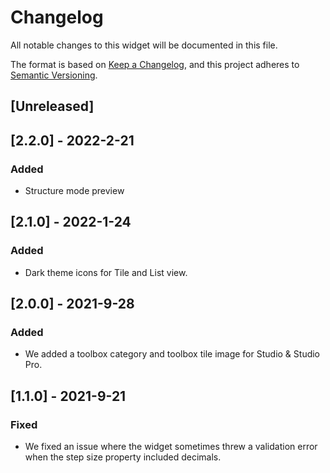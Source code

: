 # Changelog

All notable changes to this widget will be documented in this file.

The format is based on [Keep a Changelog](https://keepachangelog.com/en/1.0.0/), and this project adheres to [Semantic Versioning](https://semver.org/spec/v2.0.0.html).

## [Unreleased]

## [2.2.0] - 2022-2-21

### Added

-   Structure mode preview

## [2.1.0] - 2022-1-24

### Added

-   Dark theme icons for Tile and List view.

## [2.0.0] - 2021-9-28

### Added

-   We added a toolbox category and toolbox tile image for Studio & Studio Pro.

## [1.1.0] - 2021-9-21

### Fixed

-   We fixed an issue where the widget sometimes threw a validation error when the step size property included decimals.
